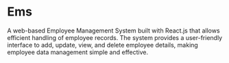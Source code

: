 # Ems
A web-based Employee Management System built with React.js that allows efficient handling of employee records. The system provides a user-friendly interface to add, update, view, and delete employee details, making employee data management simple and effective.

